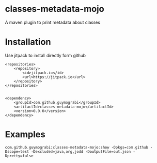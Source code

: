 classes-metadata-mojo
========================


A maven plugin to print metadata about classes

# Installation

Use jitpack to install directly form github

```
<repositories>
    <repository>
        <id>jitpack.io</id>
        <url>https://jitpack.io</url>
    </repository>
</repositories>
	
```
	
```
<dependency>
    <groupId>com.github.guymograbi</groupId>
    <artifactId>classes-metadata-mojo</artifactId>
    <version>0.0.0</version>
</dependency>
```

# Examples 

```
com.github.guymograbi:classes-metadata-mojo:show -Dpkgs=com.github -Dscope=test -Dexcluded=java,org,jodd -DoutputFile=out.json -Dpretty=false
```